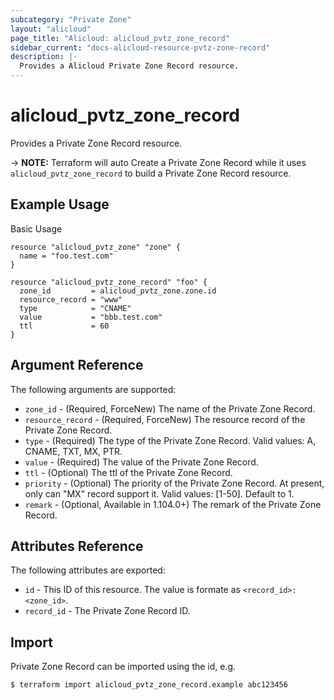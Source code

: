 ```yaml
---
subcategory: "Private Zone"
layout: "alicloud"
page_title: "Alicloud: alicloud_pvtz_zone_record"
sidebar_current: "docs-alicloud-resource-pvtz-zone-record"
description: |-
  Provides a Alicloud Private Zone Record resource.
---
```


# alicloud\_pvtz\_zone\_record

Provides a Private Zone Record resource.

-> **NOTE:** Terraform will auto Create a Private Zone Record while it uses `alicloud_pvtz_zone_record` to build a Private Zone Record resource.

## Example Usage

Basic Usage

```
resource "alicloud_pvtz_zone" "zone" {
  name = "foo.test.com"
}

resource "alicloud_pvtz_zone_record" "foo" {
  zone_id         = alicloud_pvtz_zone.zone.id
  resource_record = "www"
  type            = "CNAME"
  value           = "bbb.test.com"
  ttl             = 60
}
```
## Argument Reference

The following arguments are supported:

* `zone_id` - (Required, ForceNew) The name of the Private Zone Record.
* `resource_record` - (Required, ForceNew) The resource record of the Private Zone Record.
* `type` - (Required) The type of the Private Zone Record. Valid values: A, CNAME, TXT, MX, PTR.
* `value` - (Required) The value of the Private Zone Record.
* `ttl` - (Optional) The ttl of the Private Zone Record.
* `priority` - (Optional) The priority of the Private Zone Record. At present, only can "MX" record support it. Valid values: [1-50]. Default to 1.
* `remark` - (Optional, Available in 1.104.0+) The remark of the Private Zone Record.

## Attributes Reference

The following attributes are exported:

* `id` - This ID of this resource. The value is formate as `<record_id>:<zone_id>`.
* `record_id` - The Private Zone Record ID.

## Import

Private Zone Record can be imported using the id, e.g.

```
$ terraform import alicloud_pvtz_zone_record.example abc123456
```

